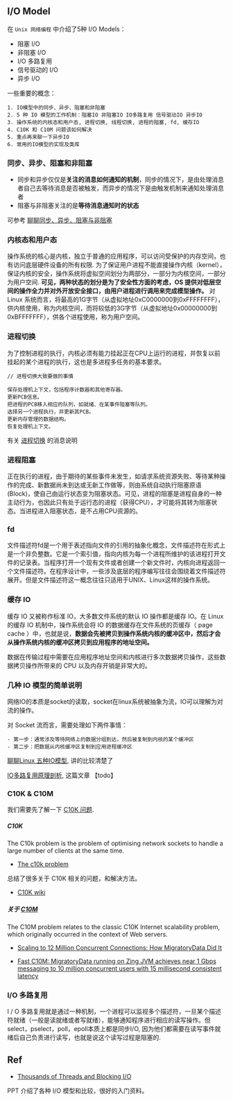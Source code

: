
## I/O Model

在 `Unix 网络编程` 中介绍了5种 I/O Models：

- 阻塞 I/O
- 非阻塞 I/O
- I/O 多路复用
- 信号驱动的 I/O
- 异步 I/O

一些重要的概念：

```
1. IO模型中的同步、异步、阻塞和非阻塞
2. 5 种 IO 模型的工作机制：阻塞IO 非阻塞IO IO多路复用 信号驱动IO 异步IO
3. 操作系统的内核态和用户态, 进程切换, 线程切换, 进程的阻塞, fd, 缓存IO
4. C10K 和 C10M 问题该如何解决
5. 重点再来聊一下异步IO
6. 常用的IO模型的实现及类库
```

### 同步、异步、阻塞和非阻塞

- 同步和异步仅仅是**关注的消息如何通知的机制**，同步的情况下，是由处理消息者自己去等待消息是否被触发，而异步的情况下是由触发机制来通知处理消息者
- 阻塞与非阻塞关注的是**等待消息通知时的状态**

可参考 [聊聊同步、异步、阻塞与非阻塞](https://www.jianshu.com/p/aed6067eeac9)

### 内核态和用户态

操作系统的核心是内核，独立于普通的应用程序，可以访问受保护的内存空间，也有访问底层硬件设备的所有权限. 为了保证用户进程不能直接操作内核（kernel），保证内核的安全，操作系统将虚拟空间划分为两部分，一部分为内核空间，一部分为用户空间. **可见，两种状态的划分是为了安全性方面的考虑，OS 提供对低层空间的操作全力并对外开放安全接口，由用户进程进行调用来完成模型操作。** 对 Linux 系统而言，将最高的1G字节（从虚拟地址0xC0000000到0xFFFFFFFF），供内核使用，称为内核空间，而将较低的3G字节（从虚拟地址0x00000000到0xBFFFFFFF），供各个进程使用，称为用户空间。

### 进程切换

为了控制进程的执行，内核必须有能力挂起正在CPU上运行的进程，并恢复以前挂起的某个进程的执行，这也是多进程多任务的基本要求。

```
// 进程切换大致要做的事情

保存处理机上下文，包括程序计数器和其他寄存器。
更新PCB信息。
把进程的PCB移入相应的队列，如就绪、在某事件阻塞等队列。
选择另一个进程执行，并更新其PCB。
更新内存管理的数据结构。
恢复处理机上下文。
```

有关 [进程切换](http://guojing.me/linux-kernel-architecture/posts/process-switch/) 的消息说明

### 进程阻塞

正在执行的进程，由于期待的某些事件未发生，如请求系统资源失败、等待某种操作的完成、新数据尚未到达或无新工作做等，则由系统自动执行阻塞原语(Block)，使自己由运行状态变为阻塞状态。可见，进程的阻塞是进程自身的一种主动行为，也因此只有处于运行态的进程（获得CPU），才可能将其转为阻塞状态。当进程进入阻塞状态，是不占用CPU资源的。

### fd

文件描述符fd是一个用于表述指向文件的引用的抽象化概念，文件描述符在形式上是一个非负整数。它是一个索引值，指向内核为每一个进程所维护的该进程打开文件的记录表。当程序打开一个现有文件或者创建一个新文件时，内核向进程返回一个文件描述符。在程序设计中，一些涉及底层的程序编写往往会围绕着文件描述符展开。但是文件描述符这一概念往往只适用于UNIX、Linux这样的操作系统。

### 缓存 IO

缓存 IO 又被称作标准 IO，大多数文件系统的默认 IO 操作都是缓存 IO。在 Linux 的缓存 IO 机制中，操作系统会将 IO 的数据缓存在文件系统的页缓存（ page cache ）中，也就是说，**数据会先被拷贝到操作系统内核的缓冲区中，然后才会从操作系统内核的缓冲区拷贝到应用程序的地址空间。**

数据在传输过程中需要在应用程序地址空间和内核进行多次数据拷贝操作，这些数据拷贝操作所带来的 CPU 以及内存开销是非常大的。

### 几种 IO 模型的简单说明

网络IO的本质是socket的读取，socket在linux系统被抽象为流，IO可以理解为对流的操作。

对 Socket 流而言，需要处理如下两件事情：

```
- 第一步：通常涉及等待网络上的数据分组到达，然后被复制到内核的某个缓冲区
- 第二步：把数据从内核缓冲区复制到应用进程缓冲区
```

[聊聊Linux 五种IO模型](https://www.jianshu.com/p/486b0965c296), 讲的比较清楚了

[IO多路复用原理剖析](https://juejin.im/post/59f9c6d66fb9a0450e75713f), 这篇文章 【todo】

### C10K & C10M

我们需要先了解一下 [C10K 问题](https://github.com/shniu/notes/blob/master/reading/network/C10K.md).

##### C10K

The C10k problem is the problem of optimising network sockets to handle a large number of clients at the same time.

- [The c10k problem](http://www.kegel.com/c10k.html)

总结了很多关于 C10K 相关的问题，和解决方法。

- [C10K wiki](https://en.wikipedia.org/wiki/C10k_problem)


##### 关于 [C10M](https://mrotaru.wordpress.com/2015/05/20/how-migratorydata-solved-the-c10m-problem-10-million-concurrent-connections-on-a-single-commodity-server/)

The C10M problem relates to the classic C10K Internet scalability problem, which originally occurred in the context of Web servers.

- [Scaling to 12 Million Concurrent Connections: How MigratoryData Did It](https://mrotaru.wordpress.com/2013/10/10/scaling-to-12-million-concurrent-connections-how-migratorydata-did-it/)

- [Fast C10M: MigratoryData running on Zing JVM achieves near 1 Gbps messaging to 10 million concurrent users with 15 millisecond consistent latency
](https://mrotaru.wordpress.com/2016/01/20/migratorydata-makes-its-c10m-scalability-record-more-robust-with-zing-jvm-achieve-near-1-gbps-messaging-to-10-million-concurrent-users-with-only-15-milliseconds-consistent-latency/)

### I/O 多路复用

I / O 多路复用就是通过一种机制，一个进程可以监视多个描述符，一旦某个描述符就绪（一般是读就绪或者写就绪），能够通知程序进行相应的读写操作。但select，pselect，poll，epoll本质上都是同步I/O, 因为他们都需要在读写事件就绪后自己负责进行读写，也就是说这个读写过程是阻塞的.

## Ref

- [Thousands of Threads and Blocking I/O](https://www.slideshare.net/e456/tyma-paulmultithreaded1)

PPT 介绍了各种 I/O 模型和比较，很好的入门资料。
